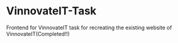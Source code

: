 # VinnovateIT-Task
Frontend for VinnovateIT task for recreating the existing website of VinnovateIT(Completed!!)
